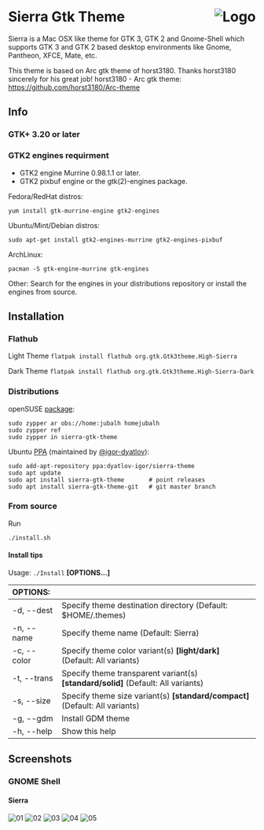 <img src="https://github.com/vinceliuice/Sierra-gtk-theme/blob/imgs/logo.png" alt="Logo" align="right" /> Sierra Gtk Theme
======

Sierra is a Mac OSX like theme for GTK 3, GTK 2 and Gnome-Shell which supports GTK 3 and GTK 2 based desktop environments like Gnome, Pantheon, XFCE, Mate, etc.

This theme is based on Arc gtk theme of horst3180. Thanks horst3180 sincerely for his great job! 
horst3180 - Arc gtk theme: https://github.com/horst3180/Arc-theme

## Info

### GTK+ 3.20 or later

### GTK2 engines requirment
- GTK2 engine Murrine 0.98.1.1 or later.
- GTK2 pixbuf engine or the gtk(2)-engines package.

Fedora/RedHat distros:

    yum install gtk-murrine-engine gtk2-engines

Ubuntu/Mint/Debian distros:

    sudo apt-get install gtk2-engines-murrine gtk2-engines-pixbuf

ArchLinux:

    pacman -S gtk-engine-murrine gtk-engines

Other:
Search for the engines in your distributions repository or install the engines from source.

## Installation

### Flathub

Light Theme
`flatpak install flathub org.gtk.Gtk3theme.High-Sierra`

Dark Theme
`flatpak install flathub org.gtk.Gtk3theme.High-Sierra-Dark`

### Distributions

openSUSE [package](https://build.opensuse.org/package/show/home:jubalh/sierra-gtk-theme):
```
sudo zypper ar obs://home:jubalh homejubalh
sudo zypper ref
sudo zypper in sierra-gtk-theme
```
Ubuntu [PPA](https://launchpad.net/~dyatlov-igor/+archive/ubuntu/sierra-theme) (maintained by [@igor-dyatlov](https://github.com/igor-dyatlov)):
```
sudo add-apt-repository ppa:dyatlov-igor/sierra-theme
sudo apt update
sudo apt install sierra-gtk-theme       # point releases
sudo apt install sierra-gtk-theme-git   # git master branch
```

### From source

Run

    ./install.sh

#### Install tips

Usage:  `./Install`  **[OPTIONS...]**

|  OPTIONS:           | |
|:--------------------|:-------------|
|-d, --dest           | Specify theme destination directory (Default: $HOME/.themes)|
|-n, --name           | Specify theme name (Default: Sierra)|
|-c, --color          | Specify theme color variant(s) **[light/dark]** (Default: All variants)|
|-t, --trans          | Specify theme transparent variant(s) **[standard/solid]** (Default: All variants)|
|-s, --size           | Specify theme size variant(s) **[standard/compact]** (Default: All variants)|
|-g, --gdm            | Install GDM theme|
|-h, --help           | Show this help|

## Screenshots

### GNOME Shell

#### Sierra
![01](https://github.com/vinceliuice/Sierra-gtk-theme/blob/imgs/screenshot1.jpeg?raw=true)
![02](https://github.com/vinceliuice/Sierra-gtk-theme/blob/imgs/screenshot2.jpeg?raw=true)
![03](https://github.com/vinceliuice/Sierra-gtk-theme/blob/imgs/screenshot3.jpeg?raw=true)
![04](https://github.com/vinceliuice/Sierra-gtk-theme/blob/imgs/screenshot4.jpeg?raw=true)
![05](https://github.com/vinceliuice/Sierra-gtk-theme/blob/imgs/screenshot5.jpeg?raw=true)